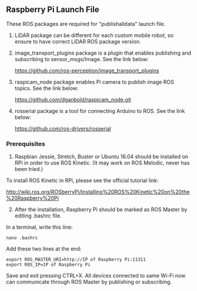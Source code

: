 ## Raspberry Pi Launch File

These ROS packages are required for "publishalldata" launch file.

1) LiDAR package can be different for each custom mobile robot, so ensure to have correct LiDAR ROS package version.
2) image_transport_plugins package is a plugin that enables publishing and subscribing to sensor_msgs/Image. See the link below:
       
      https://github.com/ros-perception/image_transport_plugins
3) raspicam_node package enables Pi camera to publish image ROS topics. See the link below:

      https://github.com/dganbold/raspicam_node.git
    
4) rosserial package is a tool for connecting Arduino to ROS. See the link below:
 
      https://github.com/ros-drivers/rosserial
   
 ### Prerequisites
 
 1) Raspbian Jessie, Stretch, Buster or Ubuntu 16.04 should be installed on RPi in order to use ROS Kinetic. (It may work on ROS Melodic, never has been tried.)
 
 To install ROS Kinetic in RPi, please see the official tutorial link:
 
   http://wiki.ros.org/ROSberryPi/Installing%20ROS%20Kinetic%20on%20the%20Raspberry%20Pi
 
 2) After the installation, Raspberry Pi should be marked as ROS Master by editing .bashrc file.

 In a terminal, write this line: 
    
    nano .bashrc
 
 Add these two lines at the end:
 
    export ROS_MASTER_URI=http://IP of Raspberry Pi:11311
    export ROS_IP=IP of Raspberry Pi
    
 Save and exit pressing CTRL+X. All devices connected to same Wi-Fi now can communicate through ROS Master by publishing or subscribing.
